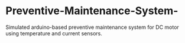 # Preventive-Maintenance-System-
Simulated arduino-based preventive maintenance system for DC motor using temperature and current sensors.
